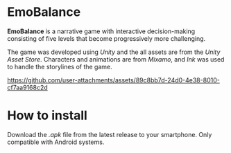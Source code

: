 # EmoBalance

**EmoBalance** is a narrative game with interactive decision-making consisting of five levels that become progressively more challenging.

The game was developed using *Unity* and the all assets are from the *Unity Asset Store*. Characters and animations are from *Mixamo*, and *Ink* was used to handle the storylines of the game. 

https://github.com/user-attachments/assets/89c8bb7d-24d0-4e38-8010-cf7aa9168c2d

# How to install

Download the *.apk* file from the latest release to your smartphone. Only compatible with Android systems.
